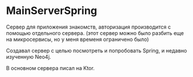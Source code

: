 # MainServerSpring

Сервер для приложения знакомств, авторизация производится с помощью отдельного сервера.
(этот сервер можно было разбить еще на микросервисы, но у меня временя ограничено было)

Создавал сервер с целью посмотреть и попробовать Spring, и недавно изученную Neo4j.

В основном сервера писал на Ktor.

